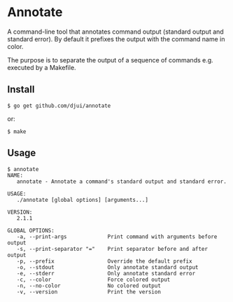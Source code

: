 # Annotate

A command-line tool that annotates command output (standard output and standard
error). By default it prefixes the output with the command name in color.

The purpose is to separate the output of a sequence of commands e.g. executed by
a Makefile.


## Install

    $ go get github.com/djui/annotate

or:

    $ make


## Usage

    $ annotate
    NAME:
       annotate - Annotate a command's standard output and standard error.

    USAGE:
       ./annotate [global options] [arguments...]

    VERSION:
       2.1.1

    GLOBAL OPTIONS:
       -a, --print-args             Print command with arguments before output
       -s, --print-separator "="    Print separator before and after output
       -p, --prefix                 Override the default prefix
       -o, --stdout                 Only annotate standard output
       -e, --stderr                 Only annotate standard error
       -c, --color                  Force colored output
       -n, --no-color               No colored output
       -v, --version                Print the version
